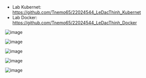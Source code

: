 - Lab Kubernet: https://github.com/Tnemo65/22024544_LeDacThinh_Kubernet
- Lab Docker: https://github.com/Tnemo65/22024544_LeDacThinh_Docker

![image](https://github.com/user-attachments/assets/9d66a8c8-a279-4b43-a0b8-92c71d87dba9)

![image](https://github.com/user-attachments/assets/747854ac-c333-439f-8ab0-a841a5d56b48)

![image](https://github.com/user-attachments/assets/5ad3361c-6023-46c1-a4bc-a2482a8550ce)

![image](https://github.com/user-attachments/assets/7843aeca-50c8-4775-bb75-7e34a1e93424)

![image](https://github.com/user-attachments/assets/b67334f4-a1dc-4520-82ee-9dd4412e8ea0)
